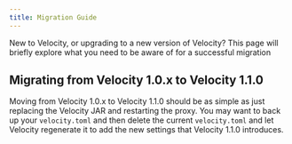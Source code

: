 ```yaml
---
title: Migration Guide
---
```


New to Velocity, or upgrading to a new version of Velocity? This page will briefly explore what you need to be aware of for a successful migration

## Migrating from Velocity 1.0.x to Velocity 1.1.0

Moving from Velocity 1.0.x to Velocity 1.1.0 should be as simple as just replacing the Velocity JAR and restarting the
proxy. You may want to back up your `velocity.toml` and then delete the current `velocity.toml` and let Velocity regenerate
it to add the new settings that Velocity 1.1.0 introduces.